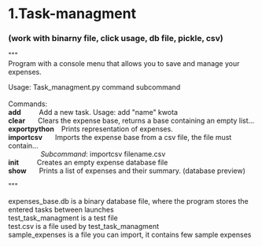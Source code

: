 # 1.Task-managment
### (work with binarny file, click usage, db file, pickle, csv)

"""</br>
Program with a console menu that allows you to save and manage your expenses.


Usage:  Task_managment.py    command  subcommand  </br>
</br>
Commands:</br>
  **add** &ensp; &ensp; &ensp; Add a new task. Usage:  add "name" kwota </br>
  **clear** &ensp; &ensp; Clears the expense base, returns a base containing an empty list... </br>
  **exportpython** &ensp; Prints representation of expenses.</br>
  **importcsv** &ensp; &ensp; Imports the expense base from a csv file, the file must contain...</br>
 &ensp; &ensp; &ensp; &ensp; &ensp; &ensp; *Subcommand*: importcsv filename.csv</br>
  **init** &ensp; &ensp; &ensp; Creates an empty expense database file</br>
  **show** &ensp; &ensp; Prints a list of expenses and their summary. (database preview)</br>

"""</br>

expenses_base.db is a binary database file, where the program stores the entered tasks between launches </br>
test_task_managment is a test file </br>
test.csv is a file used by test_task_managment</br>
sample_expenses is a file you can import, it contains few sample expenses

